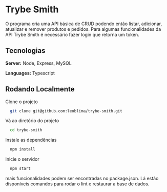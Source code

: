 
# Trybe Smith

O programa cria uma API básica de CRUD podendo então listar, adicionar, atualizar e remover produtos e pedidos. Para algumas funcionalidades da API Trybe Smith é necessário fazer login que retorna um token. 




## Tecnologias

**Server:** Node, Express, MySQL 

**Languages:** Typescript


## Rodando Localmente

Clone o projeto

```bash
  git clone git@github.com:leoblima/trybe-smith.git
```

Vá ao diretório do projeto

```bash
  cd trybe-smith
```

Instale as dependências

```bash
  npm install
```

Inicie o servidor

```bash
  npm start
```

mais funcionalidades podem ser encontradas no package.json. Lá estão disponíveis comandos para rodar o lint e restaurar a base de dados.
